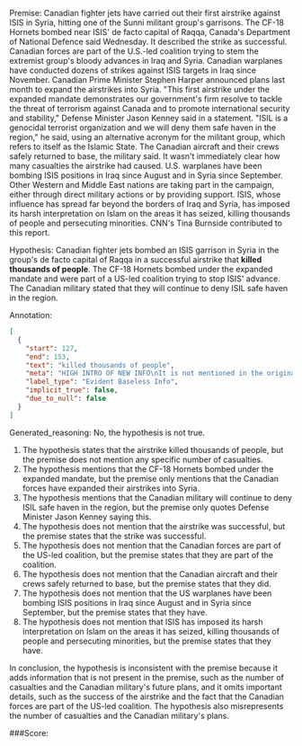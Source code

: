 
Premise:
Canadian fighter jets have carried out their first airstrike against ISIS in Syria, hitting one of the Sunni militant group's garrisons. The CF-18 Hornets bombed near ISIS' de facto capital of Raqqa, Canada's Department of National Defence said Wednesday. It described the strike as successful. Canadian forces are part of the U.S.-led coalition trying to stem the extremist group's bloody advances in Iraq and Syria. Canadian warplanes have conducted dozens of strikes against ISIS targets in Iraq since November. Canadian Prime Minister Stephen Harper announced plans last month to expand the airstrikes into Syria. "This first airstrike under the expanded mandate demonstrates our government's firm resolve to tackle the threat of terrorism against Canada and to promote international security and stability,"  Defense Minister Jason Kenney said in a statement. "ISIL is a genocidal terrorist organization and we will deny them safe haven in the region," he said, using an alternative acronym for the militant group, which refers to itself as the Islamic State. The Canadian aircraft and their crews safely returned to base, the military said. It wasn't immediately clear how many casualties the airstrike had caused. U.S. warplanes have been bombing ISIS positions in Iraq since August and in Syria since September. Other Western and Middle East nations are taking part in the campaign, either through direct military actions or by providing support. ISIS, whose influence has spread far beyond the borders of Iraq and Syria, has imposed its harsh interpretation on Islam on the areas it has seized, killing thousands of people and persecuting minorities. CNN's Tina Burnside contributed to this report.


Hypothesis:
Canadian fighter jets bombed an ISIS garrison in Syria in the group's de facto capital of Raqqa in a successful airstrike that **killed thousands of people**. The CF-18 Hornets bombed under the expanded mandate and were part of a US-led coalition trying to stop ISIS' advance. The Canadian military stated that they will continue to deny ISIL safe haven in the region.

Annotation:
```json
[
  {
    "start": 127,
    "end": 153,
    "text": "killed thousands of people",
    "meta": "HIGH INTRO OF NEW INFO\nIt is not mentioned in the original source that the successful airstrike 'killed thousands of people.'",
    "label_type": "Evident Baseless Info",
    "implicit_true": false,
    "due_to_null": false
  }
]
```

Generated_reasoning:
No, the hypothesis is not true.

1. The hypothesis states that the airstrike killed thousands of people, but the premise does not mention any specific number of casualties.
2. The hypothesis mentions that the CF-18 Hornets bombed under the expanded mandate, but the premise only mentions that the Canadian forces have expanded their airstrikes into Syria.
3. The hypothesis mentions that the Canadian military will continue to deny ISIL safe haven in the region, but the premise only quotes Defense Minister Jason Kenney saying this.
4. The hypothesis does not mention that the airstrike was successful, but the premise states that the strike was successful.
5. The hypothesis does not mention that the Canadian forces are part of the US-led coalition, but the premise states that they are part of the coalition.
6. The hypothesis does not mention that the Canadian aircraft and their crews safely returned to base, but the premise states that they did.
7. The hypothesis does not mention that the US warplanes have been bombing ISIS positions in Iraq since August and in Syria since September, but the premise states that they have.
8. The hypothesis does not mention that ISIS has imposed its harsh interpretation on Islam on the areas it has seized, killing thousands of people and persecuting minorities, but the premise states that they have.

In conclusion, the hypothesis is inconsistent with the premise because it adds information that is not present in the premise, such as the number of casualties and the Canadian military's future plans, and it omits important details, such as the success of the airstrike and the fact that the Canadian forces are part of the US-led coalition. The hypothesis also misrepresents the number of casualties and the Canadian military's plans.

###Score:

